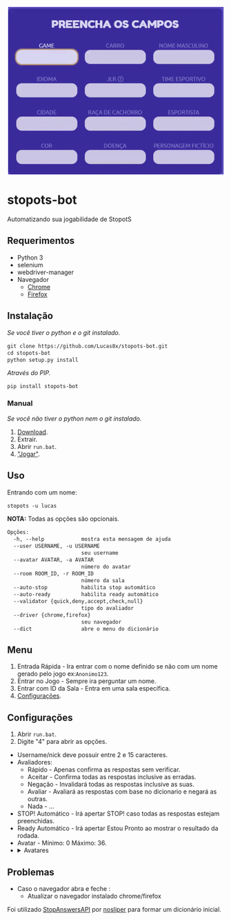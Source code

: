 <p align="center">
 <img width="500" height="388" src="https://raw.githubusercontent.com/Lucas8x/stopots-bot/gh-pages/assets/answer.gif">
</p>

# stopots-bot
Automatizando sua jogabilidade de StopotS

## Requerimentos
* Python 3
* selenium
* webdriver-manager
* Navegador
  * [Chrome](https://www.google.com/chrome/)
  * [Firefox](https://www.mozilla.org/firefox/new/)
  
## Instalação
*Se você tiver o python e o git instalado.*
<pre><code>git clone https://github.com/Lucas8x/stopots-bot.git
cd stopots-bot
python setup.py install
</code></pre>
*Através do PIP.*
<pre><code>pip install stopots-bot
</code></pre>

### Manual
*Se você não tiver o python nem o git instalado.*
1. [Download](https://github.com/Lucas8x/stopots-bot/archive/master.zip).
2. Extrair.
3. Abrir `run.bat`.
4. ["Jogar"](#menu).

## Uso
Entrando com um nome:
<pre><code>stopots -u lucas</code></pre>

**NOTA:** Todas as opções são opcionais.
<pre><code>Opções:
  -h, --help            mostra esta mensagem de ajuda
  --user USERNAME, -u USERNAME
                        seu username
  --avatar AVATAR, -a AVATAR
                        número do avatar
  --room ROOM_ID, -r ROOM_ID
                        número da sala
  --auto-stop           habilita stop automático
  --auto-ready          habilita ready automático
  --validator {quick,deny,accept,check,null}
                        tipo do avaliador
  --driver {chrome,firefox}
                        seu navegador
  --dict                abre o menu do dicionário
</code></pre>

## Menu
1. Entrada Rápida - Ira entrar com o nome definido se não com um nome gerado pelo jogo ex:`Anonimo123`.
2. Entrar no Jogo - Sempre ira perguntar um nome.
3. Entrar com ID da Sala - Entra em uma sala específica.
4. [Configurações](#configurações).

## Configurações
1. Abrir `run.bat`.
2. Digite "4" para abrir as opções.

* Username/nick deve possuir entre 2 e 15 caracteres.
* Avaliadores:
  * Rápido - Apenas confirma as respostas sem verificar.
  * Aceitar - Confirma todas as respostas inclusive as erradas.
  * Negação - Invalidará todas as respostas inclusive as suas.
  * Avaliar - Avaliará as respostas com base no dicionario e negará as outras.
  * Nada - ...
* STOP! Automático - Irá apertar STOP! caso todas as respostas estejam preenchidas.
* Ready Automático - Irá apertar Estou Pronto ao mostrar o resultado da rodada.
* Avatar - Mínimo: 0 Máximo: 36.
 * <details><summary>Avatares</summary>
   a
  </details>

## Problemas
* Caso o navegador abra e feche :
  * Atualizar o navegador instalado chrome/firefox

Foi utilizado [StopAnswersAPI](https://github.com/nosliper/StopAnswersAPI) por [nosliper](https://github.com/nosliper) para formar um dicionário inicial.
